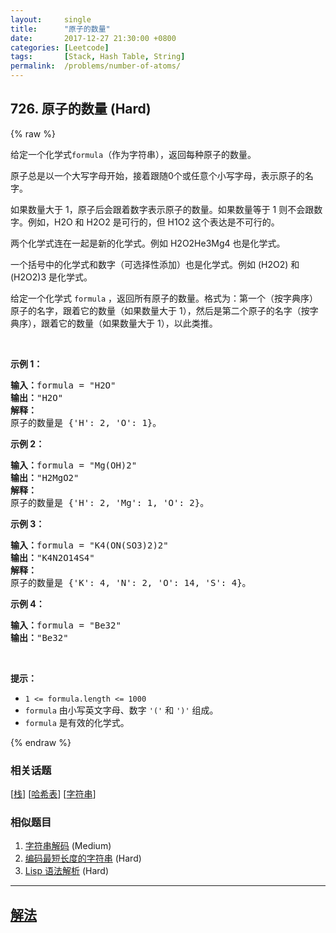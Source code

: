 ```yaml
---
layout:     single
title:      "原子的数量"
date:       2017-12-27 21:30:00 +0800
categories: [Leetcode]
tags:       [Stack, Hash Table, String]
permalink:  /problems/number-of-atoms/
---
```


## 726. 原子的数量 (Hard)

{% raw %}

<p>给定一个化学式<code>formula</code>（作为字符串），返回每种原子的数量。</p>

<p>原子总是以一个大写字母开始，接着跟随0个或任意个小写字母，表示原子的名字。</p>

<p>如果数量大于 1，原子后会跟着数字表示原子的数量。如果数量等于 1 则不会跟数字。例如，H2O 和 H2O2 是可行的，但 H1O2 这个表达是不可行的。</p>

<p>两个化学式连在一起是新的化学式。例如 H2O2He3Mg4 也是化学式。</p>

<p>一个括号中的化学式和数字（可选择性添加）也是化学式。例如 (H2O2) 和 (H2O2)3 是化学式。</p>

<p>给定一个化学式 <code>formula</code> ，返回所有原子的数量。格式为：第一个（按字典序）原子的名字，跟着它的数量（如果数量大于 1），然后是第二个原子的名字（按字典序），跟着它的数量（如果数量大于 1），以此类推。</p>

<p> </p>

<p><strong>示例 1：</strong></p>

<pre>
<strong>输入：</strong>formula = "H2O"
<strong>输出：</strong>"H2O"
<strong>解释：</strong>
原子的数量是 {'H': 2, 'O': 1}。
</pre>

<p><strong>示例 2：</strong></p>

<pre>
<strong>输入：</strong>formula = "Mg(OH)2"
<strong>输出：</strong>"H2MgO2"
<strong>解释：</strong> 
原子的数量是 {'H': 2, 'Mg': 1, 'O': 2}。
</pre>

<p><strong>示例 3：</strong></p>

<pre>
<strong>输入：</strong>formula = "K4(ON(SO3)2)2"
<strong>输出：</strong>"K4N2O14S4"
<strong>解释：</strong>
原子的数量是 {'K': 4, 'N': 2, 'O': 14, 'S': 4}。
</pre>

<p><strong>示例 4：</strong></p>

<pre>
<strong>输入：</strong>formula = "Be32"
<strong>输出：</strong>"Be32"
</pre>

<p> </p>

<p><strong>提示：</strong></p>

<ul>
	<li><code>1 <= formula.length <= 1000</code></li>
	<li><code>formula</code> 由小写英文字母、数字 <code>'('</code> 和 <code>')'</code> 组成。</li>
	<li><code>formula</code> 是有效的化学式。</li>
</ul>

{% endraw %}

### 相关话题
  [[栈](https://github.com/openset/leetcode/tree/master/tag/stack/README.md)]
  [[哈希表](https://github.com/openset/leetcode/tree/master/tag/hash-table/README.md)]
  [[字符串](https://github.com/openset/leetcode/tree/master/tag/string/README.md)]

### 相似题目
  1. [字符串解码](/problems/decode-string) (Medium)
  1. [编码最短长度的字符串](/problems/encode-string-with-shortest-length) (Hard)
  1. [Lisp 语法解析](/problems/parse-lisp-expression) (Hard)

---

## [解法](https://github.com/openset/leetcode/tree/master/problems/number-of-atoms)
